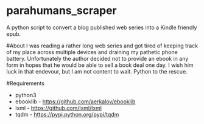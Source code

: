 # parahumans_scraper
A python script to convert a blog published web series into a Kindle friendly epub.


#About
I was reading a rather long web series and got tired of keeping track of my place across multiple devices and draining my pathetic phone battery.
Unfortunately the author decided not to provide an ebook in any form in hopes that he would be able to sell a book deal one day. I wish him
luck in that endevour, but I am not content to wait. Python to the rescue.


#Requirements
* python3
* ebooklib - https://github.com/aerkalov/ebooklib
* lxml - https://github.com/lxml/lxml
* tqdm - https://pypi.python.org/pypi/tqdm
